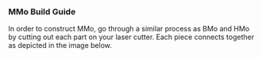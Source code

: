 ### MMo Build Guide
In order to construct MMo, go through a similar process as 
BMo and HMo by cutting out each part on your laser cutter. Each piece connects together
as depicted in the image below. 
